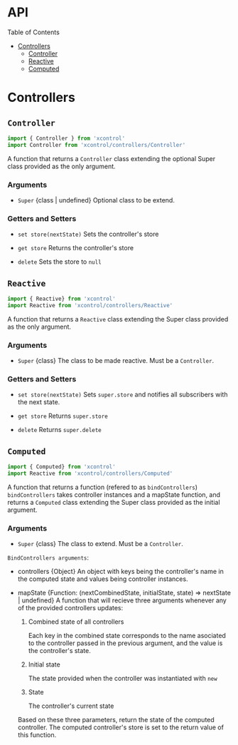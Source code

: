 # API

Table of Contents
- [Controllers](#controllers)
  - [Controller](#controller)
  - [Reactive](#reactive)
  - [Computed](#computed)


# Controllers
## `Controller`
```js
import { Controller } from 'xcontrol'
import Controller from 'xcontrol/controllers/Controller'
```
A function that returns a `Controller` class extending the optional Super class provided as the only argument.

### Arguments
- `Super` {class | undefined}
Optional class to be extend.

### Getters and Setters
- `set store(nextState)`
Sets the controller's store

- `get store`
Returns the controller's store

- `delete`
Sets the store to `null`

## `Reactive`
```js
import { Reactive} from 'xcontrol'
import Reactive from 'xcontrol/controllers/Reactive'
```
A function that returns a `Reactive` class extending the Super class provided as the only argument.

### Arguments
- `Super` {class}
The class to be made reactive. Must be a `Controller`.

### Getters and Setters
- `set store(nextState)`
Sets `super.store` and notifies all subscribers with the next state.

- `get store`
Returns `super.store`

- `delete`
Returns `super.delete`

## `Computed`
```js
import { Computed} from 'xcontrol'
import Reactive from 'xcontrol/controllers/Computed'
```
A function that returns a function (refered to as `bindControllers`)
`bindControllers` takes controller instances and a mapState function, and returns a `Computed` class extending the Super class provided as the initial argument.

### Arguments
- `Super` {class}
The class to extend. Must be a `Controller`.

`BindControllers arguments`:
- controllers {Object}
An object with keys being the controller's name in the computed state and values being controller instances.

- mapState {Function: (nextCombinedState, initialState, state) => nextState | undefined}
A function that will recieve three arguments whenever any of the provided controllers updates:

  1) Combined state of all controllers 

      Each key in the combined state corresponds to the name asociated to the controller passed in the previous argument, and the value is the controller's state.

  2) Initial state

      The state provided when the controller was instantiated with `new`

  3) State

      The controller's current state

    Based on these three parameters, return the state of the computed controller. The computed controller's store is set to the return value of this function.

